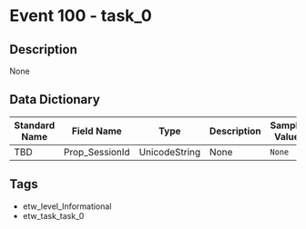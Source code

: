# Event 100 - task_0

## Description
None

## Data Dictionary
|Standard Name|Field Name|Type|Description|Sample Value|
|---|---|---|---|---|
|TBD|Prop_SessionId|UnicodeString|None|`None`|

## Tags
* etw_level_Informational
* etw_task_task_0